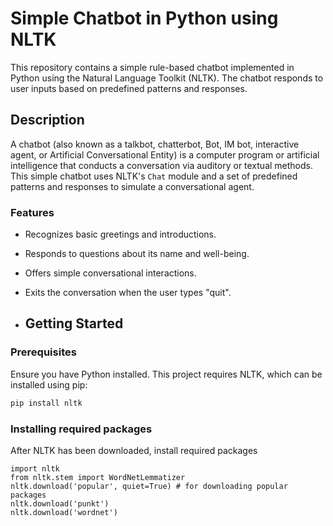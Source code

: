 # Simple Chatbot in Python using NLTK

This repository contains a simple rule-based chatbot implemented in Python using the Natural Language Toolkit (NLTK). The chatbot responds to user inputs based on predefined patterns and responses.

## Description

A chatbot (also known as a talkbot, chatterbot, Bot, IM bot, interactive agent, or Artificial Conversational Entity) is a computer program or artificial intelligence that conducts a conversation via auditory or textual methods. This simple chatbot uses NLTK's `Chat` module and a set of predefined patterns and responses to simulate a conversational agent.

 ### Features

- Recognizes basic greetings and introductions.
- Responds to questions about its name and well-being.
- Offers simple conversational interactions.
- Exits the conversation when the user types "quit".

- ## Getting Started

### Prerequisites

Ensure you have Python installed. This project requires NLTK, which can be installed using pip:

```sh
pip install nltk
```
### Installing required packages
After NLTK has been downloaded, install required packages
```
import nltk
from nltk.stem import WordNetLemmatizer
nltk.download('popular', quiet=True) # for downloading popular packages
nltk.download('punkt') 
nltk.download('wordnet') 
```
